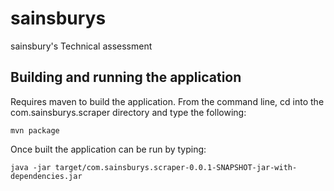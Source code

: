 # sainsburys
sainsbury's Technical assessment

## Building and running the application ##

Requires maven to build the application. From the command line, cd into the com.sainsburys.scraper directory and type the following:

	mvn package

Once built the application can be run by typing:

	java -jar target/com.sainsburys.scraper-0.0.1-SNAPSHOT-jar-with-dependencies.jar


